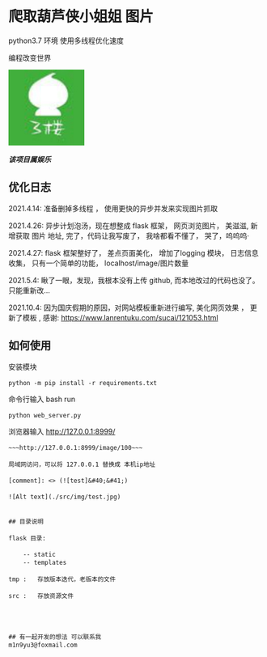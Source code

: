 # 爬取葫芦侠小姐姐 图片

python3.7 环境
使用多线程优化速度

编程改变世界

![葫芦侠三楼](./葫芦侠三楼.jpg)

***该项目属娱乐***

## 优化日志
2021.4.14:  准备删掉多线程 ， 使用更快的异步并发来实现图片抓取


2021.4.26:  异步计划泡汤，现在想整成 flask 框架， 网页浏览图片， 美滋滋, 新增获取 图片 地址,
    完了，代码让我写废了， 我啥都看不懂了， 哭了，呜呜呜·


2021.4.27:   flask 框架整好了， 差点页面美化， 增加了logging 模块， 日志信息收集， 只有一个简单的功能， localhost/image/图片数量 

2021.5.4:   瞅了一眼，发现，我根本没有上传 github, 而本地改过的代码也没了。 只能重新改...

2021.10.4:  因为国庆假期的原因，对网站模板重新进行编写, 美化网页效果  ， 更新了模板 , 感谢: https://www.lanrentuku.com/sucai/121053.html


## 如何使用
安装模块
```shell
python -m pip install -r requirements.txt
```

命令行输入
bash run
```shell
python web_server.py
```

浏览器输入 
http://127.0.0.1:8999/

~~~控制图片数量~~~
~~~http://127.0.0.1:8999/image/100~~~

局域网访问，可以将 127.0.0.1 替换成 本机ip地址

[comment]: <> (![test]&#40;&#41;)

![Alt text](./src/img/test.jpg)


## 目录说明

flask 目录:
    
    -- static
    -- templates

tmp :   存放版本迭代，老版本的文件

src :   存放资源文件




## 有一起开发的想法 可以联系我
m1n9yu3@foxmail.com